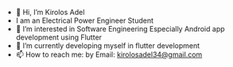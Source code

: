 - 👋 Hi, I’m Kirolos Adel
- I am an Electrical Power Engineer Student
- 👀 I’m interested in Software Engineering Especially Android app development using Flutter
- 🌱 I’m currently developing myself in flutter development
- 📫 How to reach me: by Email: kirolosadel34@gmail.com 
